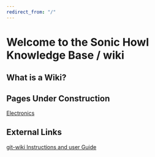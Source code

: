 ```yaml
---
redirect_from: "/"
---
```


# Welcome to the Sonic Howl Knowledge Base / wiki

## What is a Wiki?

## Pages Under Construction
[Electronics](/wiki/electronics)

## External Links
[git-wiki Instructions and user Guide](http://www.drassil.org/git-wiki/main_page)

